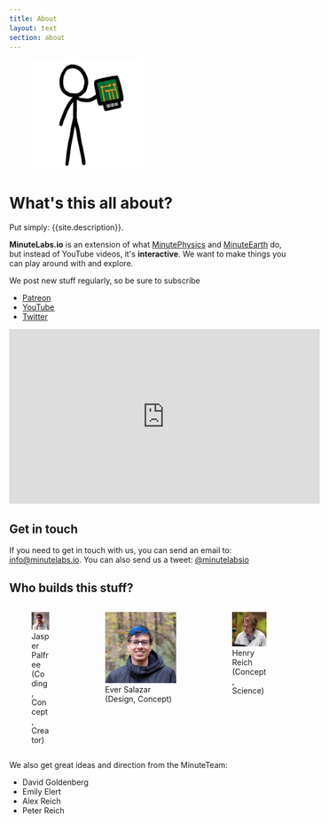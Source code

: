 ```yaml
---
title: About
layout: text
section: about
---
```


<figure class="is-pulled-right is-hidden-mobile">
  <img src="/assets/images/decorations/Hardware.png" title="Microchip" width="200">
</figure>

# What's this all about?

Put simply: {{site.description}}.

**MinuteLabs.io** is an extension of what [MinutePhysics][mp] and [MinuteEarth][me] do, but instead of YouTube videos, it's **interactive**. We want to make things you can play around with and explore.

We post new stuff regularly, so be sure to subscribe
* [Patreon][sub]
* [YouTube][youtube]
* [Twitter][twitter]

<responsive-embed :ratio="16/9" :max-width="560">
  <iframe width="560" height="315" src="https://www.youtube.com/embed/s5NIz-nW9EI" frameborder="0" allow="accelerometer; autoplay; encrypted-media; gyroscope; picture-in-picture" allowfullscreen></iframe>
</responsive-embed>

## Get in touch

If you need to get in touch with us, you can send an email to: [info@minutelabs.io](mailto:info@minutelabs.io). You can also send us a tweet: [@minutelabsio][twitter]


## Who builds this stuff?

<div class="columns is-centered">
  <div class="column is-narrow is-one-third">
    <figure class="image">
      <img class="is-rounded" src="/assets/images/people/jasper.jpg" alt="Jasper Palfree">
      <figcaption>
        Jasper Palfree <br> (Coding, Concept, Creator)
      </figcaption>
    </figure>
  </div>
  <div class="column is-narrow is-one-third">
    <figure class="image">
      <img class="is-rounded" src="/assets/images/people/ever.jpg" alt="Ever Salazar">
      <figcaption>
        Ever Salazar <br> (Design, Concept)
      </figcaption>
    </figure>
  </div>
  <div class="column is-narrow is-one-third">
    <figure class="image">
      <img class="is-rounded" src="/assets/images/people/Henry-Reich.png" alt="Henry Reich">
      <figcaption>
        Henry Reich <br> (Concept, Science)
      </figcaption>
    </figure>
  </div>
</div>

We also get great ideas and direction from the MinuteTeam:

* David Goldenberg
* Emily Elert
* Alex Reich
* Peter Reich

[twitter]: http://twitter.com/minutelabsio
[youtube]: https://www.youtube.com/user/minutelabsio
[mp]: http://youtube.com/minutephysics
[me]: http://youtube.com/minuteearth
[sub]: https://patreon.com/minutelabsio
